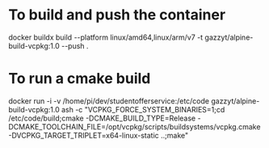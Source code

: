 To build and push the container
======================
docker buildx build --platform linux/amd64,linux/arm/v7 -t gazzyt/alpine-build-vcpkg:1.0 --push .

To run a cmake build
====================
docker run -i -v /home/pi/dev/studentofferservice:/etc/code gazzyt/alpine-build-vcpkg:1.0 ash -c "VCPKG_FORCE_SYSTEM_BINARIES=1;cd /etc/code/build;cmake -DCMAKE_BUILD_TYPE=Release -DCMAKE_TOOLCHAIN_FILE=/opt/vcpkg/scripts/buildsystems/vcpkg.cmake -DVCPKG_TARGET_TRIPLET=x64-linux-static ..;make"

